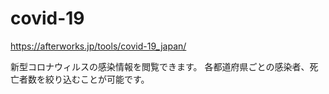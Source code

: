 # covid-19

https://afterworks.jp/tools/covid-19_japan/

新型コロナウィルスの感染情報を閲覧できます。
各都道府県ごとの感染者、死亡者数を絞り込むことが可能です。
